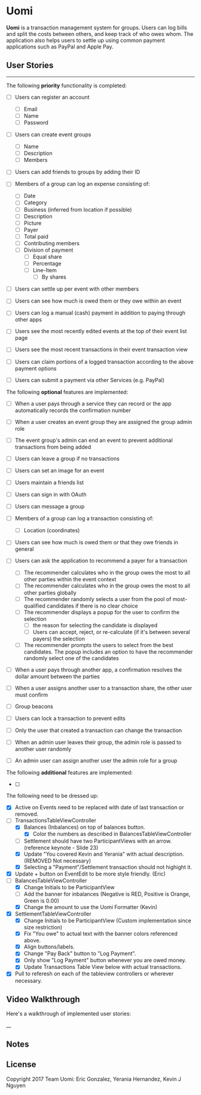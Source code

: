 # Uomi

**Uomi** is a transaction management system for groups. 
Users can log bills and split the costs between others, 
and keep track of who owes whom. The application also 
helps users to settle up using common payment 
applications such as PayPal and Apple Pay.

## User Stories
--------------------

The following **priority** functionality is completed:

- [ ] Users can register an account
  - [ ] Email
  - [ ] Name
  - [ ] Password
- [ ] Users can create event groups
  - [ ] Name
  - [ ] Description
  - [ ] Members
- [ ] Users can add friends to groups by adding their ID
- [ ] Members of a group can log an expense consisting of:
  - [ ] Date
  - [ ] Category
  - [ ] Business (inferred from location if possible)
  - [ ] Description
  - [ ] Picture
  - [ ] Payer
  - [ ] Total paid
  - [ ] Contributing members
  - [ ] Division of payment
    - [ ] Equal share
    - [ ] Percentage
    - [ ] Line-Item
      - [ ] By shares
- [ ] Users can settle up per event with other members
- [ ] Users can see how much is owed them or they owe within an event
- [ ] Users can log a manual (cash) payment in addition to paying through other apps
- [ ] Users see the most recently edited events at the top of their event list page
- [ ] Users see the most recent transactions in their event transaction view
- [ ] Users can claim portions of a logged transaction according to the above payment options
- [ ] Users can submit a payment via other Services (e.g. PayPal)
  

The following **optional** features are implemented:
- [ ] When a user pays through a service they can record or the app automatically records the confirmation number
- [ ] When a user creates an event group they are assigned the group admin role
- [ ] The event group's admin can end an event to prevent additional transactions from being added
- [ ] Users can leave a group if no transactions

- [ ] Users can set an image for an event
- [ ] Users maintain a friends list
- [ ] Users can sign in with OAuth
- [ ] Users can message a group
- [ ] Members of a group can log a transaction consisting of:
  - [ ] Location (coordinates)
- [ ] Users can see how much is owed them or that they owe friends in general
- [ ] Users can ask the application to recommend a payer for a transaction
  - [ ] The recommender calculates who in the group owes the most to all other parties within the event context
  - [ ] The recommender calculates who in the group owes the most to all other parties globally
  - [ ] The recommender randomly selects a user from the pool of most-qualified candidates if there is no clear choice
  - [ ] The recommender displays a popup for the user to confirm the selection
    - [ ] the reason for selecting the candidate is displayed
    - [ ] Users can accept, reject, or re-calculate (if it's between several payers) the selection
  - [ ] The recommender prompts the users to select from the best candidates. The popup includes an option to have the recommender randomly select one of the candidates
- [ ] When a user pays through another app, a confirmation resolves the dollar amount between the parties
- [ ] When a user assigns another user to a transaction share, the other user must confirm
- [ ] Group beacons
- [ ] Users can lock a transaction to prevent edits
- [ ] Only the user that created a transaction can change the transaction
- [ ] When an admin user leaves their group, the admin role is passed to another user randomly
- [ ] An admin user can assign another user the admin role for a group

The following **additional** features are implemented:

- [ ] 


The following need to be dressed up:
- [x] Active on Events need to be replaced with date of last transaction or removed.
- [ ] TransactionsTableViewController
  - [x] Balances (Inbalances) on top of balances button.
    -[x] Color the numbers as described in BalancesTableViewController
  - [ ] Settlement should have two ParticipantViews with an arrow. (reference keynote - Slide 23)
  - [x] Update "You covered Kevin and Yerania" with actual description. (REMOVED Not necessary)
  - [x] Selecting a "Payment"/Settlement transaction should not highight it.
- [x] Update + button on EventEdit to be more style friendly. (Eric)
- [ ] BalancesTableViewController
  - [x] Change Initials to be ParticipantView
  - [ ] Add the banner for inbalances (Negative is RED, Positive is Orange, Green is 0.00)
  - [x] Change the amount to use the Uomi Formatter (Kevin)
- [x] SettlementTableViewController
  - [x] Change Initials to be ParticipantView (Custom implementation since size restriction)
  - [x] Fix "You owe" to actual text with the banner colors referenced above.
  - [x] Align buttons/labels.
  - [x] Change "Pay Back" button to "Log Payment".
  - [x] Only show "Log Payment" button whenever you are owed money.
  - [x] Update Transactions Table View below with actual transactions.
- [x] Pull to referesh on each of the tableview controllers or wherever necessary.

## Video Walkthrough

Here's a walkthrough of implemented user stories:

__

## Notes


## License

Copyright 2017 Team Uomi: Eric Gonzalez, Yerania Hernandez, Kevin J Nguyen



